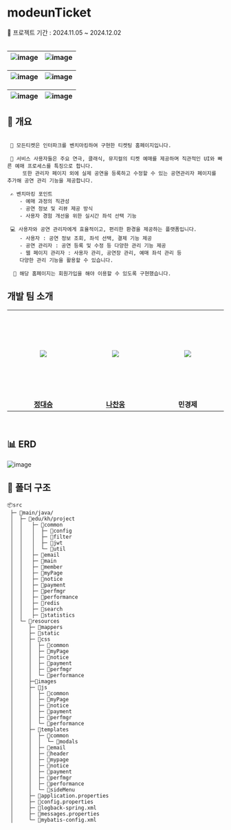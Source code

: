 
<h1>modeunTicket </h1>
📍 프로젝트 기간 : 2024.11.05 ~ 2024.12.02
<br>
<br>


| ![image](https://github.com/user-attachments/assets/371da412-cfee-4dbd-af87-f96734ba56d3)| ![image](https://github.com/user-attachments/assets/f804c099-d21b-415f-ac9e-3845dd882025)|
| --- | --- |

|![image](https://github.com/user-attachments/assets/d21b55cc-e172-4758-b7dc-fa8ed27dea70)| ![image](https://github.com/user-attachments/assets/a7473de6-730e-4f89-a4d4-a5ae8441f96c)|
| --- | --- |

|![image](https://github.com/user-attachments/assets/3e1ab179-6e46-481e-be4d-162d31ed61f0)|![image](https://github.com/user-attachments/assets/48bc6653-928c-4c19-b450-332e344ed6ba)|
| --- | --- |


## 📌 개요

```

 🎪 모든티켓은 인터파크를 벤치마킹하여 구현한 티켓팅 홈페이지입니다. 

 🎻 서비스 사용자들은 주요 연극, 클래식, 뮤지컬의 티켓 예매를 제공하며 직관적인 UI와 빠른 예매 프로세스를 특징으로 합니다.
     또한 관리자 페이지 외에 실제 공연을 등록하고 수정할 수 있는 공연관리자 페이지를 추가해 공연 관리 기능을 제공합니다.

 ✍ 벤치마킹 포인트
    - 예매 과정의 직관성
    - 공연 정보 및 리뷰 제공 방식
    - 사용자 경험 개선을 위한 실시간 좌석 선택 기능

 💻 사용자와 공연 관리자에게 효율적이고, 편리한 환경을 제공하는 플랫폼입니다. 
    - 사용자 : 공연 정보 조회, 좌석 선택, 결제 기능 제공
    - 공연 관리자 : 공연 등록 및 수정 등 다양한 관리 기능 제공
    - 웹 페이지 관리자 : 사용자 관리, 공연장 관리, 예매 좌석 관리 등
    다양한 관리 기능을 활용할 수 있습니다.

  🪪 해당 홈페이지는 회원가입을 해야 이용할 수 있도록 구현했습니다.
```

## 개발 팀 소개

<table>
  <tr height="205px">
    <td align="center" width="200px">
      <a href="https://github.com/Jung-Dae-seung"><img src="https://github.com/user-attachments/assets/4c678845-d11f-411c-95db-603d01ab958a"/>
    </td>
    <td align="center" width="200px">
      <a href="https://github.com/skcks98"><img src="https://github.com/user-attachments/assets/4c678845-d11f-411c-95db-603d01ab958a"/></a>
    </td>
    <td align="center" width="200px">
      <a href="https://github.com/skcks98"><img src="https://github.com/user-attachments/assets/4c678845-d11f-411c-95db-603d01ab958a"/></a>
    </td>
    
  </tr>
  <tr>
    <td align="center" width="200px">
      <a href="https://github.com/Jung-Dae-seung/"><strong>정대승</strong></a><br>
    </td>
    <td align="center" width="200px">
      <a href="https://github.com/skcks98/"><strong>나찬웅</strong></a><br>
    </td>
    <td align="center" width="200px">
      <strong>민경제</strong><br>
    </td>
  </tr>
</table>

<br />


## 📊 ERD
![image](https://github.com/user-attachments/assets/5596b45a-9111-47bd-853f-32b8552dae9e)





## 📂 폴더 구조

```
📦src
 ├─ 📂main/java/
 │  ├─ 📂edu/kh/project
 │  │   ├─ 📂common
 │  │   │  ├─ 📂config
 │  │   │  ├─ 📂filter
 │  │   │  ├─ 📂jwt
 │  │   │  └─ 📂util
 │  │   ├─ 📂email
 │  │   ├─ 📂main
 │  │   ├─ 📂member
 │  │   ├─ 📂myPage
 │  │   ├─ 📂notice
 │  │   ├─ 📂payment
 │  │   ├─ 📂perfmgr
 │  │   ├─ 📂performance
 │  │   ├─ 📂redis
 │  │   ├─ 📂search
 │  │   ├─ 📂statistics
 │  └─ 📂resources
 │     ├─ 📂mappers
 │     ├─ 📂static
 │     ├─ 📂css
 │     │  ├─ 📂common
 │     │  ├─ 📂myPage
 │     │  ├─ 📂notice
 │     │  ├─ 📂payment
 │     │  ├─ 📂perfmgr
 │     │  └─ 📂performance
 │     ├─📂images
 │     ├─ 📂js
 │     │  ├─ 📂common
 │     │  ├─ 📂myPage
 │     │  ├─ 📂notice
 │     │  ├─ 📂payment
 │     │  ├─ 📂perfmgr
 │     │  └─ 📂performance
 │     ├─ 📂templates
 │     │  ├─ 📂common
 │     │  │  └─ 📂modals
 │     │  ├─ 📂email
 │     │  ├─ 📂header
 │     │  ├─ 📂mypage
 │     │  ├─ 📂notice
 │     │  ├─ 📂payment
 │     │  ├─ 📂perfmgr
 │     │  ├─ 📂performance
 │     │  └─ 📂sideMenu
 │     ├─ 📜application.properties
 │     ├─ 📜config.properties
 │     ├─ 📜logback-spring.xml
 │     ├─ 📜messages.properties
 │     └─ 📜mybatis-config.xml
```
